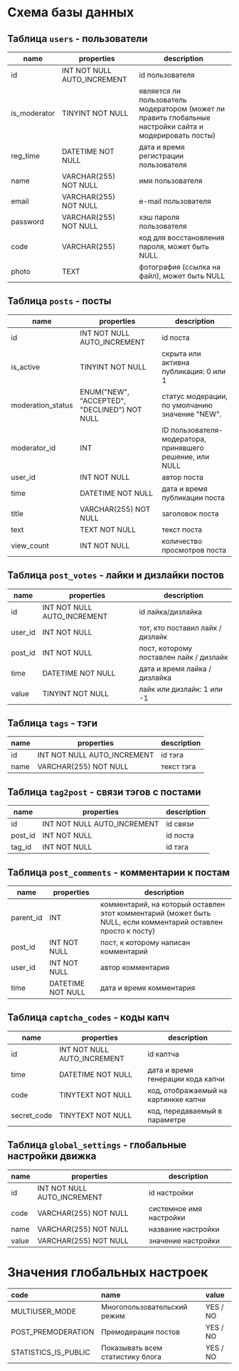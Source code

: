 # Схема базы данных
## Таблица ```users``` - пользователи
| name         | properties                  | description                                                                                             |
|--------------|-----------------------------|---------------------------------------------------------------------------------------------------------|
| id           | INT NOT NULL AUTO_INCREMENT | id пользователя                                                                                         |
| is_moderator | TINYINT NOT NULL            | является ли пользователь модератором (может ли править глобальные настройки сайта и модерировать посты) |
| reg_time     | DATETIME NOT NULL           | дата и время регистрации пользователя                                                                   |
| name         | VARCHAR(255) NOT NULL       | имя пользователя                                                                                        |
| email        | VARCHAR(255) NOT NULL       | e-mail пользователя                                                                                     |
| password     | VARCHAR(255) NOT NULL       | хэш пароля пользователя                                                                                 |
| code         | VARCHAR(255)                | код для восстановления пароля, может быть NULL                                                          |
| photo        | TEXT                        | фотография (ссылка на файл), может быть NULL                                                            |

## Таблица ```posts``` - посты
| name              | properties                                   | description                                              |
|-------------------|----------------------------------------------|----------------------------------------------------------|
| id                | INT NOT NULL AUTO_INCREMENT                  | id поста                                                 |
| is_active         | TINYINT NOT NULL                             | скрыта или активна публикация: 0 или 1                   |
| moderation_status | ENUM("NEW", "ACCEPTED", "DECLINED") NOT NULL | статус модерации, по умолчанию значение "NEW".           |
| moderator_id      | INT                                          | ID пользователя-модератора, принявшего решение, или NULL |
| user_id           | INT NOT NULL                                 | автор поста                                              |
| time              | DATETIME NOT NULL                            | дата и время публикации поста                            |
| title             | VARCHAR(255) NOT NULL                        | заголовок поста                                          |
| text              | TEXT NOT NULL                                | текст поста                                              |
| view_count        | INT NOT NULL                                 | количество просмотров поста                              |

## Таблица ```post_votes``` - лайки и дизлайки постов
| name    | properties                  | description                             |
|---------|-----------------------------|-----------------------------------------|
| id      | INT NOT NULL AUTO_INCREMENT | id лайка/дизлайка                       |
| user_id | INT NOT NULL                | тот, кто поставил лайк / дизлайк        |
| post_id | INT NOT NULL                | пост, которому поставлен лайк / дизлайк |
| time    | DATETIME NOT NULL           | дата и время лайка / дизлайка           |
| value   | TINYINT NOT NULL            | лайк или дизлайк: 1 или -1              |

## Таблица ```tags``` - тэги
| name | properties                  | description |
|------|-----------------------------|-------------|
| id   | INT NOT NULL AUTO_INCREMENT | id тэга     |
| name | VARCHAR(255) NOT NULL       | текст тэга  |

## Таблица ```tag2post``` - связи тэгов с постами
|name      |properties                    |description  |
|----------|------------------------------|-------------|
| id       | INT NOT NULL AUTO_INCREMENT  | id связи    |
| post_id  | INT NOT NULL                 | id поста    |
| tag_id   | INT NOT NULL                 | id тэга     |

## Таблица ```post_comments``` - комментарии к постам
| name      | properties        | description                                                                                                   |
|-----------|-------------------|---------------------------------------------------------------------------------------------------------------|
| parent_id | INT               | комментарий, на который оставлен этот комментарий (может быть NULL, если комментарий оставлен просто к посту) |
| post_id   | INT NOT NULL      | пост, к которому написан комментарий                                                                          |
| user_id   | INT NOT NULL      | автор комментария                                                                                             |
| time      | DATETIME NOT NULL | дата и время комментария  

## Таблица ```captcha_codes``` - коды капч
|name          |properties                    |description                            |
|--------------|------------------------------|---------------------------------------|
| id           | INT NOT NULL AUTO_INCREMENT  | id каптча                             |
| time         | DATETIME NOT NULL            | дата и время генерации кода капчи     |
| code         | TINYTEXT NOT NULL            | код, отображаемый на картинкке капчи  |
| secret_code  | TINYTEXT NOT NULL            | код, передаваемый в параметре         |

## Таблица ```global_settings``` - глобальные настройки движка
|name    |properties                    |description               |
|--------|------------------------------|--------------------------|
| id     | INT NOT NULL AUTO_INCREMENT  | id настройки             |
| code   | VARCHAR(255) NOT NULL        | системное имя настройки  |
| name   | VARCHAR(255) NOT NULL        | название настройки       |
| value  | VARCHAR(255) NOT NULL        | значение настройки       |

# Значения глобальных настроек
| code                 | name                             | value    |
|:---------------------|:---------------------------------|:---------|
| MULTIUSER_MODE       | Многопользовательский режим      | YES / NO |
| POST_PREMODERATION   | Премодерация постов              | YES / NO |
| STATISTICS_IS_PUBLIC | Показывать всем статистику блога | YES / NO |